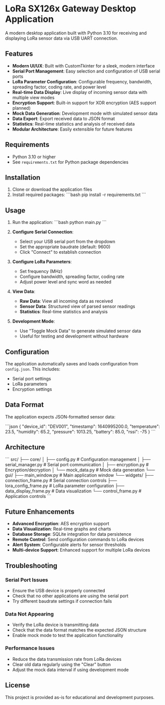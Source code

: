 # LoRa SX126x Gateway Desktop Application

A modern desktop application built with Python 3.10 for receiving and displaying LoRa sensor data via USB UART connection.

## Features

- **Modern UI/UX**: Built with CustomTkinter for a sleek, modern interface
- **Serial Port Management**: Easy selection and configuration of USB serial ports
- **LoRa Parameter Configuration**: Configurable frequency, bandwidth, spreading factor, coding rate, and power level
- **Real-time Data Display**: Live display of incoming sensor data with multiple view modes
- **Encryption Support**: Built-in support for XOR encryption (AES support planned)
- **Mock Data Generation**: Development mode with simulated sensor data
- **Data Export**: Export received data to JSON format
- **Statistics**: Real-time statistics and analysis of received data
- **Modular Architecture**: Easily extensible for future features

## Requirements

- Python 3.10 or higher
- See `requirements.txt` for Python package dependencies

## Installation

1. Clone or download the application files
2. Install required packages:
   \`\`\`bash
   pip install -r requirements.txt
   \`\`\`

## Usage

1. Run the application:
   \`\`\`bash
   python main.py
   \`\`\`

2. **Configure Serial Connection**:
   - Select your USB serial port from the dropdown
   - Set the appropriate baudrate (default: 9600)
   - Click "Connect" to establish connection

3. **Configure LoRa Parameters**:
   - Set frequency (MHz)
   - Configure bandwidth, spreading factor, coding rate
   - Adjust power level and sync word as needed

4. **View Data**:
   - **Raw Data**: View all incoming data as received
   - **Sensor Data**: Structured view of parsed sensor readings
   - **Statistics**: Real-time statistics and analysis

5. **Development Mode**:
   - Use "Toggle Mock Data" to generate simulated sensor data
   - Useful for testing and development without hardware

## Configuration

The application automatically saves and loads configuration from `config.json`. This includes:
- Serial port settings
- LoRa parameters
- Encryption settings

## Data Format

The application expects JSON-formatted sensor data:

\`\`\`json
{
  "device_id": "DEV001",
  "timestamp": 1640995200.0,
  "temperature": 23.5,
  "humidity": 65.2,
  "pressure": 1013.25,
  "battery": 85.0,
  "rssi": -75
}
\`\`\`

## Architecture

\`\`\`
src/
├── core/
│   ├── config.py          # Configuration management
│   ├── serial_manager.py  # Serial port communication
│   ├── encryption.py      # Encryption/decryption
│   └── mock_data.py       # Mock data generation
└── gui/
    ├── main_window.py     # Main application window
    └── widgets/
        ├── connection_frame.py    # Serial connection controls
        ├── lora_config_frame.py   # LoRa parameter configuration
        ├── data_display_frame.py  # Data visualization
        └── control_frame.py       # Application controls
\`\`\`

## Future Enhancements

- **Advanced Encryption**: AES encryption support
- **Data Visualization**: Real-time graphs and charts
- **Database Storage**: SQLite integration for data persistence
- **Remote Control**: Send configuration commands to LoRa devices
- **Alert System**: Configurable alerts for sensor thresholds
- **Multi-device Support**: Enhanced support for multiple LoRa devices

## Troubleshooting

### Serial Port Issues
- Ensure the USB device is properly connected
- Check that no other applications are using the serial port
- Try different baudrate settings if connection fails

### Data Not Appearing
- Verify the LoRa device is transmitting data
- Check that the data format matches the expected JSON structure
- Enable mock mode to test the application functionality

### Performance Issues
- Reduce the data transmission rate from LoRa devices
- Clear old data regularly using the "Clear" button
- Adjust the mock data interval if using development mode

## License

This project is provided as-is for educational and development purposes.
